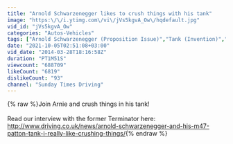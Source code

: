 ```yaml
---
title: "Arnold Schwarzenegger likes to crush things with his tank"
image: "https:\/\/i.ytimg.com\/vi\/jVs5kgvA_Ow\/hqdefault.jpg"
vid_id: "jVs5kgvA_Ow"
categories: "Autos-Vehicles"
tags: ["Arnold Schwarzenegger (Proposition Issue)","Tank (Invention)","Omaze"]
date: "2021-10-05T02:51:08+03:00"
vid_date: "2014-03-28T18:16:58Z"
duration: "PT1M51S"
viewcount: "688709"
likeCount: "6819"
dislikeCount: "93"
channel: "Sunday Times Driving"
---
```

{% raw %}Join Arnie and crush things in his tank!<br /><br />Read our interview with the former Terminator here: <a rel="nofollow" target="blank" href="http://www.driving.co.uk/news/arnold-schwarzenegger-and-his-m47-patton-tank-i-really-like-crushing-things/">http://www.driving.co.uk/news/arnold-schwarzenegger-and-his-m47-patton-tank-i-really-like-crushing-things/</a>{% endraw %}
